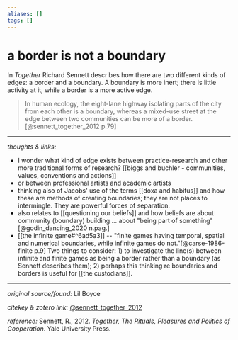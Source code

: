 ```yaml
---
aliases: []
tags: []
---
```


# a border is not a boundary

In _Together_ Richard Sennett describes how there are two different kinds of edges: a border and a boundary. A boundary is more inert; there is little activity at it, while a border is a more active edge. 

>In human ecology, the eight-lane highway isolating parts of the city from each other is a boundary, whereas a mixed-use street at the edge between two communities can be more of a border.[@sennett_together_2012 p.79]

---

_thoughts & links:_

- I wonder what kind of edge exists between practice-research and other more traditional forms of research? [[biggs and buchler - communities, values, conventions and actions]]
- or between professional artists and academic artists
- thinking also of Jacobs' use of the terms [[doxa and habitus]] and how these are methods of creating boundaries; they are not places to intermingle. They are powerful forces of separation.
- also relates to [[questioning our beliefs]] and how beliefs are about community (boundary) building ... about "being part of something"[@godin_dancing_2020 n.pag.]
- [[the infinite game#^6ad5a3]] -- "finite games having temporal, spatial and numerical boundaries, while infinite games do not."[@carse-1986-finite p.9] Two things to consider: 1) to investigate the line(s) between infinite and finite games as being a border rather than a boundary (as Sennett describes them); 2) perhaps this thinking re boundaries and borders is useful for [[the custodians]].

---

_original source/found:_ Lil Boyce

_citekey & zotero link:_ [@sennett_together_2012](zotero://select/items/1_ZKR55RVE)

_reference:_ Sennett, R., 2012. _Together, The Rituals, Pleasures and Politics of Cooperation_. Yale University Press.


